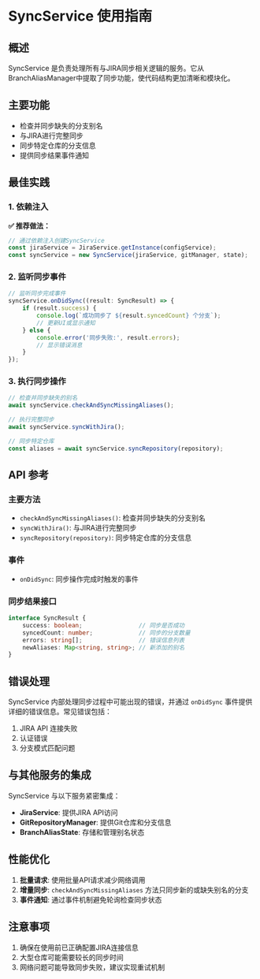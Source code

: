 # SyncService 使用指南

## 概述

SyncService 是负责处理所有与JIRA同步相关逻辑的服务。它从BranchAliasManager中提取了同步功能，使代码结构更加清晰和模块化。

## 主要功能

- 检查并同步缺失的分支别名
- 与JIRA进行完整同步
- 同步特定仓库的分支信息
- 提供同步结果事件通知

## 最佳实践

### 1. 依赖注入

**✅ 推荐做法：**
```typescript
// 通过依赖注入创建SyncService
const jiraService = JiraService.getInstance(configService);
const syncService = new SyncService(jiraService, gitManager, state);
```

### 2. 监听同步事件

```typescript
// 监听同步完成事件
syncService.onDidSync((result: SyncResult) => {
    if (result.success) {
        console.log(`成功同步了 ${result.syncedCount} 个分支`);
        // 更新UI或显示通知
    } else {
        console.error('同步失败:', result.errors);
        // 显示错误消息
    }
});
```

### 3. 执行同步操作

```typescript
// 检查并同步缺失的别名
await syncService.checkAndSyncMissingAliases();

// 执行完整同步
await syncService.syncWithJira();

// 同步特定仓库
const aliases = await syncService.syncRepository(repository);
```

## API 参考

### 主要方法

- `checkAndSyncMissingAliases()`: 检查并同步缺失的分支别名
- `syncWithJira()`: 与JIRA进行完整同步
- `syncRepository(repository)`: 同步特定仓库的分支信息

### 事件

- `onDidSync`: 同步操作完成时触发的事件

### 同步结果接口

```typescript
interface SyncResult {
    success: boolean;                // 同步是否成功
    syncedCount: number;             // 同步的分支数量
    errors: string[];                // 错误信息列表
    newAliases: Map<string, string>; // 新添加的别名
}
```

## 错误处理

SyncService 内部处理同步过程中可能出现的错误，并通过 `onDidSync` 事件提供详细的错误信息。常见错误包括：

1. JIRA API 连接失败
2. 认证错误
3. 分支模式匹配问题

## 与其他服务的集成

SyncService 与以下服务紧密集成：

- **JiraService**: 提供JIRA API访问
- **GitRepositoryManager**: 提供Git仓库和分支信息
- **BranchAliasState**: 存储和管理别名状态

## 性能优化

1. **批量请求**: 使用批量API请求减少网络调用
2. **增量同步**: `checkAndSyncMissingAliases` 方法只同步新的或缺失别名的分支
3. **事件通知**: 通过事件机制避免轮询检查同步状态

## 注意事项

1. 确保在使用前已正确配置JIRA连接信息
2. 大型仓库可能需要较长的同步时间
3. 网络问题可能导致同步失败，建议实现重试机制
